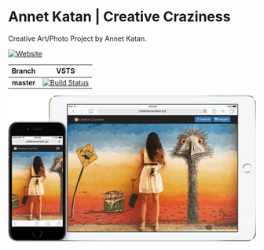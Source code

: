 # Annet Katan | Creative Craziness

Creative Art/Photo Project by Annet Katan.

[![Website](https://img.shields.io/website-up-down-green-red/http/shields.io.svg?maxAge=2592000)](http://creativecraziness.xyz/)

|Branch|VSTS|
|:----:|:-------:|
|**master**|[![Build Status](https://olegburov.visualstudio.com/_apis/public/build/definitions/f80dd360-0040-4903-b000-fb68f57c1f80/3/badge)](https://olegburov.visualstudio.com/Creative-Craziness/_build?_a=completed&definitionId=3)|

![](Example.jpg)
